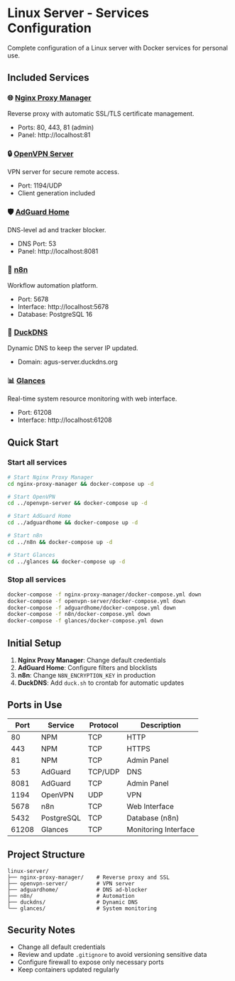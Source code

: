 # Linux Server - Services Configuration

Complete configuration of a Linux server with Docker services for personal use.

## Included Services

### 🌐 [Nginx Proxy Manager](nginx-proxy-manager/)

Reverse proxy with automatic SSL/TLS certificate management.

- Ports: 80, 443, 81 (admin)
- Panel: http://localhost:81

### 🔒 [OpenVPN Server](openvpn-server/)

VPN server for secure remote access.

- Port: 1194/UDP
- Client generation included

### 🛡️ [AdGuard Home](adguardhome/)

DNS-level ad and tracker blocker.

- DNS Port: 53
- Panel: http://localhost:8081

### 🤖 [n8n](n8n/)

Workflow automation platform.

- Port: 5678
- Interface: http://localhost:5678
- Database: PostgreSQL 16

### 🦆 [DuckDNS](duckdns/)

Dynamic DNS to keep the server IP updated.

- Domain: agus-server.duckdns.org

### 📊 [Glances](glances/)

Real-time system resource monitoring with web interface.

- Port: 61208
- Interface: http://localhost:61208

## Quick Start

### Start all services

```bash
# Start Nginx Proxy Manager
cd nginx-proxy-manager && docker-compose up -d

# Start OpenVPN
cd ../openvpn-server && docker-compose up -d

# Start AdGuard Home
cd ../adguardhome && docker-compose up -d

# Start n8n
cd ../n8n && docker-compose up -d

# Start Glances
cd ../glances && docker-compose up -d
```

### Stop all services

```bash
docker-compose -f nginx-proxy-manager/docker-compose.yml down
docker-compose -f openvpn-server/docker-compose.yml down
docker-compose -f adguardhome/docker-compose.yml down
docker-compose -f n8n/docker-compose.yml down
docker-compose -f glances/docker-compose.yml down
```

## Initial Setup

1. **Nginx Proxy Manager**: Change default credentials
2. **AdGuard Home**: Configure filters and blocklists
3. **n8n**: Change `N8N_ENCRYPTION_KEY` in production
4. **DuckDNS**: Add `duck.sh` to crontab for automatic updates

## Ports in Use

| Port  | Service    | Protocol | Description          |
| ----- | ---------- | -------- | -------------------- |
| 80    | NPM        | TCP      | HTTP                 |
| 443   | NPM        | TCP      | HTTPS                |
| 81    | NPM        | TCP      | Admin Panel          |
| 53    | AdGuard    | TCP/UDP  | DNS                  |
| 8081  | AdGuard    | TCP      | Admin Panel          |
| 1194  | OpenVPN    | UDP      | VPN                  |
| 5678  | n8n        | TCP      | Web Interface        |
| 5432  | PostgreSQL | TCP      | Database (n8n)       |
| 61208 | Glances    | TCP      | Monitoring Interface |

## Project Structure

```
linux-server/
├── nginx-proxy-manager/    # Reverse proxy and SSL
├── openvpn-server/         # VPN server
├── adguardhome/            # DNS ad-blocker
├── n8n/                    # Automation
├── duckdns/                # Dynamic DNS
└── glances/                # System monitoring
```

## Security Notes

- Change all default credentials
- Review and update `.gitignore` to avoid versioning sensitive data
- Configure firewall to expose only necessary ports
- Keep containers updated regularly
